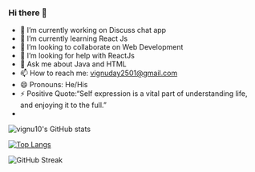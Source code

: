 ### Hi there 👋

- 🔭 I’m currently working on Discuss chat app
- 🌱 I’m currently learning React Js
- 👯 I’m looking to collaborate on Web Development
- 🤔 I’m looking for help with ReactJs
- 💬 Ask me about Java and HTML
- 📫 How to reach me: vignuday2501@gmail.com
- 😄 Pronouns: He/His
- ⚡ Positive Quote:“Self expression is a vital part of understanding life, and enjoying it to the full.”
- 
![vignu10's GitHub stats](https://github-readme-stats.vercel.app/api?username=vignu10&show_icons=true&theme=midnight-purple)


[![Top Langs](https://github-readme-stats.vercel.app/api/top-langs/?username=vignu10&langs_count=8)](https://github.com/vignu10/github-readme-stats)

![GitHub Streak](http://github-readme-streak-stats.herokuapp.com?user=vignu10&count_private=true&theme=vue)


